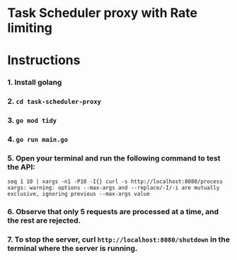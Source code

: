 # Task Scheduler proxy with Rate limiting

# Instructions

###  1. Install golang
###  2. `cd task-scheduler-proxy`
###  3. `go mod tidy`
###  4. `go run main.go`

###  5. Open your terminal and run the following command to test the API:
`seq 1 10 | xargs -n1 -P10 -I{} curl -s http://localhost:8080/process
xargs: warning: options --max-args and --replace/-I/-i are mutually exclusive, ignoring previous --max-args value`

###  6. Observe that only 5 requests are processed at a time, and the rest are rejected.

###  7. To stop the server, curl `http://localhost:8080/shutdown` in the terminal where the server is running.
